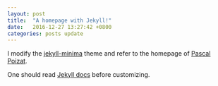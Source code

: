 ```yaml
---
layout: post
title:  "A homepage with Jekyll!"
date:   2016-12-27 13:27:42 +0800
categories: posts update
---
```

I modify the [jekyll-minima][jekyll-minima] theme and refer to the homepage of [Pascal Poizat][pascal-poizat].

One should read [Jekyll docs][jekyll-docs] before customizing.

[jekyll-docs]: http://jekyllrb.com/docs/home
[jekyll-minima]: https://github.com/jekyll/minima
[pascal-poizat]: https://pages.lip6.fr/Pascal.Poizat/index.html
